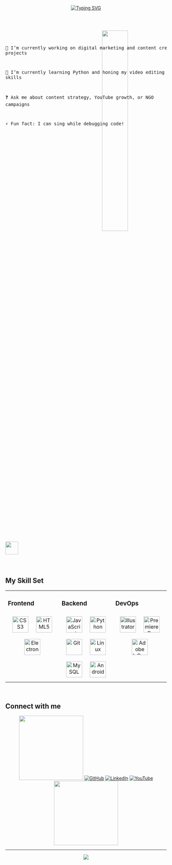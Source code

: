<div align="center">

[![Typing SVG](https://readme-typing-svg.demolab.com?font=Quicksand&pause=1000&color=F7F7F7&center=true&vCenter=true&width=435&lines=Hello+I'm+Titiksha+%F0%9F%91%8B;a+tech+tinkerer+%F0%9F%92%BB+%26+soulful+singer%F0%9F%8E%99%EF%B8%8F)](https://git.io/typing-svg)

</div>  
<br><br>
<pre>
<img src="https://user-images.githubusercontent.com/74038190/225813708-98b745f2-7d22-48cf-9150-083f1b00d6c9.gif" width="40%" align="right"/>

🔭 I’m currently working on digital marketing and content creation projects

🌱 I’m currently learning Python and honing my video editing skills

❓ Ask me about content strategy, YouTube growth, or NGO campaigns

⚡ Fun fact: I can sing while debugging code!
</pre>

<br>
<img src="https://raw.githubusercontent.com/innng/innng/master/assets/kyubey.gif" height="40" />

### <div align="center"></div>  

<br/>

## My Skill Set  
<table><tr><td valign="top" width="33%">

### Frontend  
<div align="center">  
<a href="https://www.w3schools.com/css/" target="_blank"><img style="margin: 10px" src="https://profilinator.rishav.dev/skills-assets/css3-original-wordmark.svg" alt="CSS3" height="50" /></a>  
<a href="https://en.wikipedia.org/wiki/HTML5" target="_blank"><img style="margin: 10px" src="https://profilinator.rishav.dev/skills-assets/html5-original-wordmark.svg" alt="HTML5" height="50" /></a>  
<a href="https://www.electronjs.org/" target="_blank"><img style="margin: 10px" src="https://profilinator.rishav.dev/skills-assets/electron-original.svg" alt="Electron" height="50" /></a>  
</div>

</td><td valign="top" width="33%">

### Backend  
<div align="center">  
<a href="https://www.javascript.com/" target="_blank"><img style="margin: 10px" src="https://profilinator.rishav.dev/skills-assets/javascript-original.svg" alt="JavaScript" height="50" /></a>  
<a href="https://www.python.org/" target="_blank"><img style="margin: 10px" src="https://profilinator.rishav.dev/skills-assets/python-original.svg" alt="Python" height="50" /></a>  
<a href="https://github.com/" target="_blank"><img style="margin: 10px" src="https://profilinator.rishav.dev/skills-assets/git-scm-icon.svg" alt="Git" height="50" /></a>  
<a href="https://www.linux.org/" target="_blank"><img style="margin: 10px" src="https://profilinator.rishav.dev/skills-assets/linux-original.svg" alt="Linux" height="50" /></a>  
<a href="https://www.mysql.com/" target="_blank"><img style="margin: 10px" src="https://profilinator.rishav.dev/skills-assets/mysql-original-wordmark.svg" alt="MySQL" height="50" /></a>  
<a href="https://www.android.com/intl/en_in/" target="_blank"><img style="margin: 10px" src="https://profilinator.rishav.dev/skills-assets/android-original-wordmark.svg" alt="Android" height="50" /></a>  
</div>

</td><td valign="top" width="33%">

### DevOps  
<div align="center"> 
<a href="https://www.adobe.com/in/products/illustrator.html" target="_blank"><img style="margin: 10px" src="https://profilinator.rishav.dev/skills-assets/adobe_illustrator-icon.svg" alt="Illustrator" height="50" /></a>  
<a href="https://www.adobe.com/in/products/premiere.html" target="_blank"><img style="margin: 10px" src="https://profilinator.rishav.dev/skills-assets/adobepremierepro.png" alt="Premiere Pro" height="50" /></a>  
<a href="https://www.adobe.com/in/products/indesign.html" target="_blank"><img style="margin: 10px" src="https://profilinator.rishav.dev/skills-assets/adobeindesign.svg" alt="Adobe InDesign" height="50" /></a>  
</div>
</td></tr></table>  

<br/>  

## Connect with me  
<div align="center">
  <img src="https://user-images.githubusercontent.com/74038190/213866269-5d00981c-7c98-46d7-8a8e-16f462f15227.gif" width="200">
  <a href="https://github.com/titiksha2003" target="_blank"> <img src="https://img.shields.io/badge/github-%2324292e.svg?&style=for-the-badge&logo=github&logoColor=white" alt="GitHub"/></a>
  <a href="https://www.linkedin.com/in/titiksha-dwivedi-8097ab265/"> <img src="https://img.shields.io/badge/linkedin-%231E77B5.svg?&style=for-the-badge&logo=linkedin&logoColor=white" alt="LinkedIn"/></a>
  <a href="https://www.youtube.com/@shyamsundergaushala1134"> <img src="https://img.shields.io/badge/youtube-%23EE4831.svg?&style=for-the-badge&logo=youtube&logoColor=white" alt="YouTube"/></a>
  <img src="https://user-images.githubusercontent.com/74038190/213866269-5d00981c-7c98-46d7-8a8e-16f462f15227.gif" width="200">

    
</div>

----

<div align="center">
<img src="https://komarev.com/ghpvc/?username=titiksha2003&&style=flat-square" align="center" />
</div>  
  
